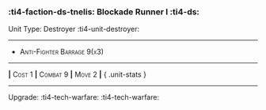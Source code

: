 ### :ti4-faction-ds-tnelis: **Blockade Runner I** :ti4-ds:

Unit Type: Destroyer :ti4-unit-destroyer:

---

* <span style="font-variant:small-caps;">Anti-Fighter Barrage 9(x3)</span> 


---

__|__ <span style="font-variant:small-caps;">Cost 1</span> __|__ <span style="font-variant:small-caps;">Combat 9</span> __|__ <span style="font-variant:small-caps;">Move 2</span> __|__
{ .unit-stats }

---

Upgrade: :ti4-tech-warfare: :ti4-tech-warfare: